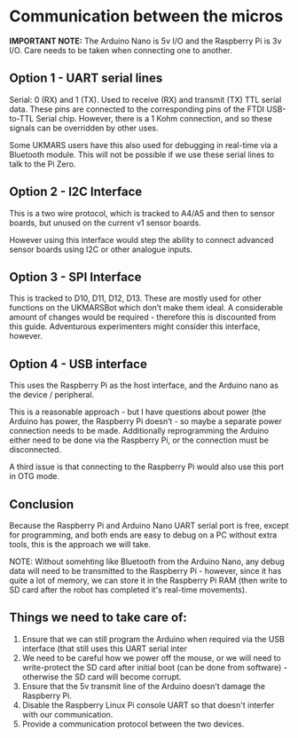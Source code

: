# Communication between the micros

**IMPORTANT NOTE:** The Arduino Nano is 5v I/O and the Raspberry Pi is 3v I/O. Care needs to be taken when connecting one to another.

## Option 1 - UART serial lines

Serial: 0 (RX) and 1 (TX). Used to receive (RX) and transmit (TX) TTL serial data. These pins are connected to the corresponding pins of the FTDI USB-to-TTL Serial chip. However, there is a 1 Kohm connection, and so these signals can be overridden by other uses.

Some UKMARS users have this also used for debugging in real-time via a Bluetooth module. This will not be possible if we use these serial lines to talk to the Pi Zero.


## Option 2 - I2C Interface

This is a two wire protocol, which is tracked to A4/A5 and then to  sensor boards, but unused on the current v1 sensor boards. 

However using this interface would step the ability to connect advanced sensor boards using I2C or other analogue inputs.


## Option 3 - SPI Interface

This is tracked to D10, D11, D12, D13. These are mostly used for other functions on the UKMARSBot which don’t make them ideal. A considerable amount of changes would be required - therefore this is discounted from this guide. Adventurous experimenters might consider this interface, however.


## Option 4 - USB interface

This uses the Raspberry Pi as the host interface, and the Arduino nano as the device / peripheral.

This is a reasonable approach - but I have questions about power (the Arduino has power, the Raspberry Pi doesn’t - so maybe a separate power connection needs to be made. Additionally reprogramming the Arduino either need to be done via the Raspberry Pi, or the connection must be disconnected.

A third issue is that connecting to the Raspberry Pi would also use this port in OTG mode.


## Conclusion

Because the Raspberry Pi and Arduino Nano UART serial port is free, except for programming, and both ends are easy to debug on a PC without extra tools, this is the approach we will take.

NOTE: Without somehting like Bluetooth from the Arduino Nano, any debug data will need to be transmitted to the Raspberry Pi - however, since it has quite a lot of memory, we can store it in the Raspberry Pi RAM (then write to SD card after the robot has completed it's real-time movements).

## Things we need to take care of:

1. Ensure that we can still program the Arduino when required via the USB interface (that still uses this UART serial inter
2. We need to be careful how we power off the mouse, or we will need to write-protect the SD card after initial boot (can be done from software) - otherwise the SD card will become corrupt.
3. Ensure that the 5v transmit line of the Arduino doesn’t damage the Raspberry Pi. 
4. Disable the Raspberry Linux Pi console UART so that doesn't interfer with our communication.
5. Provide a communication protocol between the two devices.

